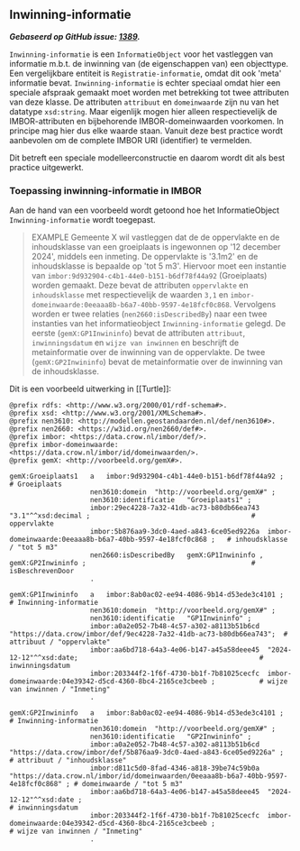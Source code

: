 ## Inwinning-informatie

***Gebaseerd op GitHub issue: [1389](https://github.com/Stichting-CROW/imbor/issues/1389).***

`Inwinning-informatie` is een `InformatieObject` voor het vastleggen van informatie m.b.t. de inwinning van (de eigenschappen van) een objecttype. 
Een vergelijkbare entiteit is `Registratie-informatie`, omdat dit ook 'meta' informatie bevat. 
`Inwinning-informatie` is echter speciaal omdat hier een speciale afspraak gemaakt moet worden met betrekking tot twee attributen van deze klasse. 
De attributen `attribuut` en `domeinwaarde` zijn nu van het datatype `xsd:string`.
Maar eigenlijk mogen hier alleen respectievelijk de IMBOR-attributen en bijbehorende IMBOR-domeinwaarden voorkomen. In principe mag hier dus elke waarde staan. Vanuit deze best practice wordt aanbevolen om de complete IMBOR URI (identifier) te vermelden.

Dit betreft een speciale modelleerconstructie en daarom wordt dit als best practice uitgewerkt. 

### Toepassing inwinning-informatie in IMBOR

Aan de hand van een voorbeeld wordt getoond hoe het InformatieObject `Inwinning-informatie` wordt toegepast.

>EXAMPLE
>Gemeente X wil vastleggen dat de de oppervlakte en de inhoudsklasse van een groeiplaats is ingewonnen op '12 december 2024', middels een inmeting. De oppervlakte is '3.1m2' en de inhoudsklasse is bepaalde op 'tot 5 m3'. Hiervoor moet een instantie van `imbor:9d932904-c4b1-44e0-b151-b6df78f44a92` (Groeiplaats) worden gemaakt. Deze bevat de attributen `oppervlakte` en `inhoudsklasse` met respectievelijk de waarden `3,1` en `imbor-domeinwaarde:0eeaaa8b-b6a7-40bb-9597-4e18fcf0c868`. Vervolgens worden er twee relaties (`nen2660:isDescribedBy`) naar een twee instanties van het informatieobject `Inwinning-informatie` gelegd. De eerste (`gemX:GP1Inwininfo`) bevat de attributen `attribuut`, `inwinningsdatum` en `wijze van inwinnen` en beschrijft de metainformatie over de inwinning van de oppervlakte. De twee (`gemX:GP2Inwininfo`) bevat de metainformatie over de inwinning van de inhoudsklasse. 

Dit is een voorbeeld uitwerking in [[Turtle]]:

```turtle
@prefix rdfs: <http://www.w3.org/2000/01/rdf-schema#>.
@prefix xsd: <http://www.w3.org/2001/XMLSchema#>.
@prefix nen3610: <http://modellen.geostandaarden.nl/def/nen3610#>.
@prefix nen2660: <https://w3id.org/nen2660/def#>.
@prefix imbor: <https://data.crow.nl/imbor/def/>.
@prefix imbor-domeinwaarde: <https://data.crow.nl/imbor/id/domeinwaarden/>.
@prefix gemX: <http://voorbeeld.org/gemX#>.

gemX:Groeiplaats1   a   imbor:9d932904-c4b1-44e0-b151-b6df78f44a92 ;                                                        # Groeiplaats
                    nen3610:domein  "http://voorbeeld.org/gemX#" ;              
                    nen3610:identificatie   "Groeiplaats1" ;
                    imbor:29ec4228-7a32-41db-ac73-b80db66ea743  "3.1"^^xsd:decimal ;                                        # oppervlakte
                    imbor:5b876aa9-3dc0-4aed-a843-6ce05ed9226a  imbor-domeinwaarde:0eeaaa8b-b6a7-40bb-9597-4e18fcf0c868 ;   # inhoudsklasse / "tot 5 m3"
                    nen2660:isDescribedBy   gemX:GP1Inwininfo , gemX:GP2Inwininfo ;                                         # isBeschrevenDoor
                    .

gemX:GP1Inwininfo   a   imbor:8ab0ac02-ee94-4086-9b14-d53ede3c4101 ;                                                        # Inwinning-informatie
                    nen3610:domein  "http://voorbeeld.org/gemX#" ;              
                    nen3610:identificatie   "GP1Inwininfo" ;
                    imbor:a0a2e052-7b48-4c57-a302-a8113b51b6cd  "https://data.crow/imbor/def/9ec4228-7a32-41db-ac73-b80db66ea743";  # attribuut / "oppervlakte"
                    imbor:aa6bd718-64a3-4e06-b147-a45a58deee45  "2024-12-12"^^xsd:date;                                             # inwinningsdatum
                    imbor:203344f2-1f6f-4730-bb1f-7b81025cecfc  imbor-domeinwaarde:04e39342-d5cd-4360-8bc4-2165ce3cbeeb ;           # wijze van inwinnen / "Inmeting"
                    .

gemX:GP2Inwininfo   a   imbor:8ab0ac02-ee94-4086-9b14-d53ede3c4101 ;                                                                                 # Inwinning-informatie
                    nen3610:domein  "http://voorbeeld.org/gemX#" ;              
                    nen3610:identificatie   "GP2Inwininfo" ;
                    imbor:a0a2e052-7b48-4c57-a302-a8113b51b6cd  "https://data.crow/imbor/def/5b876aa9-3dc0-4aed-a843-6ce05ed9226a" ;                 # attribuut / "inhoudsklasse"
                    imbor:d811c5d0-8fad-4346-a818-39be74c59b0a  "https://data.crow.nl/imbor/id/domeinwaarden/0eeaaa8b-b6a7-40bb-9597-4e18fcf0c868" ; # domeinwaarde / "tot 5 m3"
                    imbor:aa6bd718-64a3-4e06-b147-a45a58deee45  "2024-12-12"^^xsd:date ;                                                             # inwinningsdatum
                    imbor:203344f2-1f6f-4730-bb1f-7b81025cecfc  imbor-domeinwaarde:04e39342-d5cd-4360-8bc4-2165ce3cbeeb ;                            # wijze van inwinnen / "Inmeting"
                    .
```
